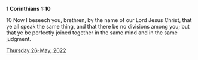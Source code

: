 **1 Corinthians 1:10**

10 Now I beseech you, brethren, by the name of our Lord Jesus Christ, that ye all speak the same thing, and that there be no divisions among you; but that ye be perfectly joined together in the same mind and in the same judgment.

[Thursday 26-May, 2022](https://t.me/s/daily_scripture)
